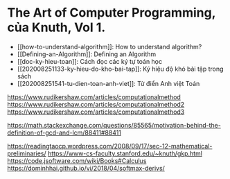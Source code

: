 # The Art of Computer Programming,  của Knuth, Vol 1. 

- [[how-to-understand-algorithm]]: How to understand algorithm?
- [[Defining-an-Algorithm]]: Defining an Algorithm
- [[doc-ky-hieu-toan]]: Cách đọc các ký tự toán học
- [[202008251133-ky-hieu-do-kho-bai-tap]]: Ký hiệu độ khó bài tập trong sách
- [[202008251541-tu-dien-toan-anh-viet]]: Từ điển Anh việt Toán 



https://www.rudikershaw.com/articles/computationalmethod
https://www.rudikershaw.com/articles/computationalmethod2
https://www.rudikershaw.com/articles/computationalmethod3

https://math.stackexchange.com/questions/85565/motivation-behind-the-definition-of-gcd-and-lcm/88411#88411

https://readingtaocp.wordpress.com/2008/09/17/sec-12-mathematical-preliminaries/
https://www-cs-faculty.stanford.edu/~knuth/gkp.html
https://code.jsoftware.com/wiki/Books#Calculus
https://dominhhai.github.io/vi/2018/04/softmax-derivs/